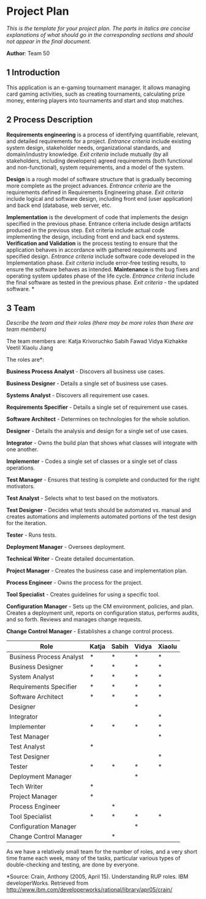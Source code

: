 
# Project Plan

*This is the template for your project plan. The parts in italics are concise explanations of what should go in the corresponding sections and should not appear in the final document.*

**Author**: Team 50

## 1 Introduction

This application is an e-gaming tournament manager. It allows managing card gaming activities, such as creating tournaments, calculating prize money, entering players into tournaments and start and stop matches.


## 2 Process Description

**Requirements engineering** is a process of identifying quantifiable, relevant, and detailed requirements for a project.
*Entrance criteria* include existing system design, stakeholder needs, organizational standards, and domain/industry knowledge.
*Exit criteria* include mutually (by all stakeholders, including developers) agreed requirements (both functional and non-functional), system requirements, and a model of the system.

**Design** is a rough model of software structure that is gradually becoming more complete as the project advances.
*Entrance criteria* are the requirements defined in Requirements Engineering phase.
*Exit criteria* include logical and software design, including front end (user application) and back end (database, web server, etc.

**Implementation** is the development of code that implements the design specified in the previous phase.
Entrance criteria include design artifacts produced in the previous step. 
Exit criteria include actual code implementing the design, including front end and back end systems.
**Verification and Validation** is the process testing to ensure that the application behaves in accordance with gathered requirements and specified design.
*Entrance criteria* include software code developed in the Implementation phase.
*Exit criteria* include error-free testing results, to ensure the software behaves as intended.
**Maintenance** is the bug fixes and operating system updates phase of the life cycle.
*Entrance criteria* include the final software as tested in the previous phase.
*Exit criteria* - the updated software.
*

## 3 Team
	

*Describe the team and their roles (there may be more roles than there are team members)*

The team members are:
Katja Krivoruchko
Sabih Fawad
Vidya Kizhakke Veetil
Xiaolu Jiang

The roles are*:

**Business Process Analyst** - Discovers all business use cases.

**Business Designer** - Details a single set of business use cases.

**Systems Analyst** - Discovers all requirement use cases. 

**Requirements Specifier** - Details a single set of requirement use cases.

**Software Architect** - Determines on technologies for the whole solution.

**Designer** - Details the analysis and design for a single set of use cases.

**Integrator** - Owns the build plan that shows what classes will integrate with one another.	

**Implementer** - Codes a single set of classes or a single set of class operations.

**Test Manager** - Ensures that testing is complete and conducted for the right motivators.

**Test Analyst** - Selects what to test based on the motivators.

**Test Designer** - Decides what tests should be automated vs. manual and creates automations and implements automated portions of the test design for the iteration.

**Tester** - Runs tests.

**Deployment Manager** - Oversees deployment.

**Technical Writer** - Create detailed documentation.

**Project Manager** - Creates the business case and implementation plan.

**Process Engineer** - Owns the process for the project.

**Tool Specialist** - Creates guidelines for using a specific tool.

**Configuration Manager** - Sets up the CM environment, policies, and plan. Creates a deployment unit, reports on configuration status, performs audits, and so forth. Reviews and manages change requests.

**Change Control Manager** - Establishes a change control process.

Role     | Katja| Sabih | Vidya | Xiaolu
-------- | ---| ---| ---| ---
Business Process Analyst | * |* |* | * |
Business Designer    | * |* |* | * |
System Analyst| * |* |* | * |
Requirements Specifier    | * |* |* | * |
Software Architect     | * |* |* | * |
Designer    |  | |* |  |
Integrator     |  | | | * |
Implementer    | * |* |* | * |
Test Manager     |  | | | * |
Test Analyst    | * | | |  |
Test Designer     |  | | | * |
Tester    | * |* |* | * |
Deployment Manager     |  | |* |  |
Tech Writer    | * | | |  |
Project Manager     | * | | |  |
Process Engineer    |  |* | |  |
Tool Specialist     | * |* |* | * |
Configuration Manager    |  | |* |  |
Change Control Manager     |  |* | |  |

As we have a relatively small team for the number of roles, and a very short time frame each week, many of the tasks, particular various types of double-checking and testing, are done by everyone.

*Source: Crain, Anthony (2005, April 15). Understanding RUP roles. IBM developerWorks. Retrieved from http://www.ibm.com/developerworks/rational/library/apr05/crain/
